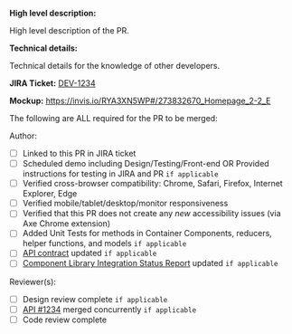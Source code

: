 **High level description:**

High level description of the PR.

**Technical details:**

Technical details for the knowledge of other developers.

**JIRA Ticket:**
[DEV-1234](https://federal-spending-transparency.atlassian.net/browse/DEV-1234)

**Mockup:**
https://invis.io/RYA3XN5WP#/273832670_Homepage_2-2_E

The following are ALL required for the PR to be merged:

Author:
- [ ] Linked to this PR in JIRA ticket
- [ ] Scheduled demo including Design/Testing/Front-end OR Provided instructions for testing in JIRA and PR `if applicable`
- [ ] Verified cross-browser compatibility: Chrome, Safari, Firefox, Internet Explorer, Edge
- [ ] Verified mobile/tablet/desktop/monitor responsiveness
- [ ] Verified that this PR does not create any *new* accessibility issues (via Axe Chrome extension)
- [ ] Added Unit Tests for methods in Container Components, reducers, helper functions, and models `if applicable`
- [ ] [API contract](https://github.com/fedspendingtransparency/usaspending-api/tree/dev/usaspending_api/api_contracts) updated `if applicable`
- [ ] [Component Library Integration Status Report](https://github.com/fedspendingtransparency/data-act-documentation/blob/data-transparency-ui/frontend_apps/component-library-integration-status.md) updated `if applicable`

Reviewer(s):
- [ ] Design review complete `if applicable`
- [ ] [API #1234](https://github.com/fedspendingtransparency/usaspending-api/pull/1234) merged concurrently `if applicable`
- [ ] Code review complete
